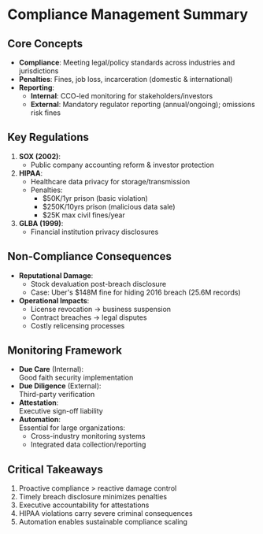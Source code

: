 # Compliance Management Summary

## Core Concepts
- **Compliance**: Meeting legal/policy standards across industries and jurisdictions
- **Penalties**: Fines, job loss, incarceration (domestic & international)
- **Reporting**:
  - **Internal**: CCO-led monitoring for stakeholders/investors
  - **External**: Mandatory regulator reporting (annual/ongoing); omissions risk fines

## Key Regulations
1. **SOX (2002)**:
   - Public company accounting reform & investor protection
2. **HIPAA**:
   - Healthcare data privacy for storage/transmission
   - Penalties: 
     - $50K/1yr prison (basic violation)
     - $250K/10yrs prison (malicious data sale)
     - $25K max civil fines/year
3. **GLBA (1999)**:
   - Financial institution privacy disclosures

## Non-Compliance Consequences
- **Reputational Damage**:
  - Stock devaluation post-breach disclosure
  - Case: Uber's $148M fine for hiding 2016 breach (25.6M records)
- **Operational Impacts**:
  - License revocation → business suspension
  - Contract breaches → legal disputes
  - Costly relicensing processes

## Monitoring Framework
- **Due Care** (Internal):  
  Good faith security implementation
- **Due Diligence** (External):  
  Third-party verification
- **Attestation**:  
  Executive sign-off liability
- **Automation**:  
  Essential for large organizations:
  - Cross-industry monitoring systems
  - Integrated data collection/reporting

## Critical Takeaways
1. Proactive compliance > reactive damage control
2. Timely breach disclosure minimizes penalties
3. Executive accountability for attestations
4. HIPAA violations carry severe criminal consequences
5. Automation enables sustainable compliance scaling
